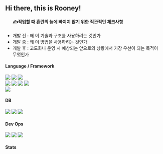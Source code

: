 <h2> Hi there, this is Rooney! </h2>

<ul>
<h4>✍️작업할 때 혼란의 늪에 빠지지 않기 위한 직관적인 체크사항 </h4>
  <li> 개발 전 : 왜 이 기술과 구조를 사용하려는 것인가 </li>
  <li> 개발 중 : 왜 이 방법을 사용하려는 것인가 </li>
  <li> 개발 후 : 고도화나 운영 시 예상되는 앞으로의 상황에서 가장 우선이 되는 목적이 무엇인가 </li>
</ul>
  
<h4> Language / Framework </h4>
<span><img src="https://img.shields.io/badge/Java-007396?style=flat&logo=Java&logoColor=white"/></span>
<span><img src="https://img.shields.io/badge/Jsp-007396?style=flat&logo=Jsp&logoColor=white"/></span> 
<span><img src="https://img.shields.io/badge/Springboot-6DB33F?style=flat&logo=springboot&logoColor=white"/></span><br>
<span><img src="https://img.shields.io/badge/Javascript-gray?logo=javascript"/></span> 
<span><img src="https://img.shields.io/badge/Node.js-339933?style=flat&logo=Node.js&logoColor=white"></span> 
<span><img src="https://img.shields.io/badge/Express-gray?style=flat&logo=Express&logoColor=white"></span> 
<span><img src="https://img.shields.io/badge/React-gray?style=flat&logo=React&logoColor=61DAFB"></span><br>
<span><img src="https://img.shields.io/badge/Python-3776AB?style=flat&logo=Python&logoColor=white"/></span>

<h4> DB </h4>
<span><img src="https://img.shields.io/badge/MySQL-4479A1?style=flat&logo=mysql&logoColor=white"></span> 
<span><img src="https://img.shields.io/badge/mariaDB-003545?style=flat&logo=mariadb&logoColor=white"></span> 
<span><img src="https://img.shields.io/badge/MongoDB-47A248?style=flat&logo=MongoDB&logoColor=white"></span> 

<h4> Dev Ops </h4>
<span><img src="https://img.shields.io/badge/AWS EC2-FF9900?style=flat&logo=amazonaws&logoColor=white"> </span>
<span><img src="https://img.shields.io/badge/Linux-FCC624?style=flat&logo=Linux&logoColor=black"> </span>
<span><img src="https://img.shields.io/badge/Nginx-009639?style=flat&logo=Nginx&logoColor=white"></span>

<h4>Stats</h4>






<!--
**loveyrooney/loveyrooney** is a ✨ _special_ ✨ repository because its `README.md` (this file) appears on your GitHub profile.

Here are some ideas to get you started:

- 🔭 I’m currently working on ...
- 🌱 I’m currently learning ...
- 👯 I’m looking to collaborate on ...
- 🤔 I’m looking for help with ...
- 💬 Ask me about ...
- 📫 How to reach me: ...
- 😄 Pronouns: ...
- ⚡ Fun fact: ...
-->
